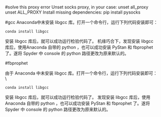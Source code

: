 #solve this proxy error
Unset socks proxy, in your case:
unset all_proxy
unset ALL_PROXY
Install missing dependencies:
pip install pysocks

#gcc
 Anaconda中未安装 libgcc 库。打开一个命令行，运行下列代码安装即可：
 ```
 conda install libgcc

 ```
 安装 libgcc 库后，就可以成功运行检验代码了。
机缘巧合下，发现安装 libgcc 库后，使用Anaconda 自带的 python ，也可以成功安装 PyStan 和 fbprophet 了。遂将 Spyder 中 console 的 python 路径更改为原来默认的。

#fbprophet

由于 Anaconda 中未安装 libgcc 库。打开一个命令行，运行下列代码安装即可：\
```
conda install libgcc
```
安装 libgcc 库后，就可以成功运行检验代码了。
发现安装 libgcc 库后，使用Anaconda 自带的 python ，也可以成功安装 PyStan 和 fbprophet 了。遂将 Spyder 中 console 的 python 路径更改为原来默认的。
